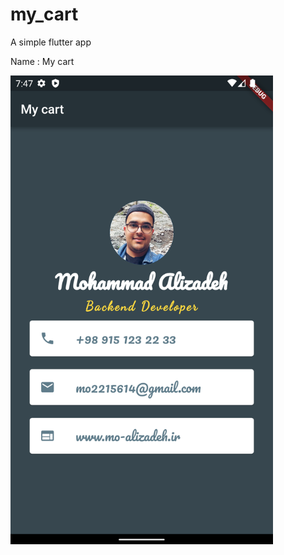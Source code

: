 # my_cart

A simple flutter app

Name : My cart

<img height="750" src="images/screen-shot.png" width="420"/>

